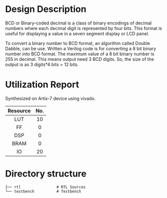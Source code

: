 # Design Description

 BCD or Binary-coded decimal is a class of binary encodings of decimal numbers where each decimal digit is represented by four bits. This format is useful for displaying a value in a seven segment display or LCD panel. 

To convert a binary number to BCD format, an algorithm called Double Dabble, can be use. Written a Verilog code is for converting a 8 bit binary number into BCD format. The maximum value of a 8 bit binary number is 255 in decimal. This means output need 3 BCD digits. So, the size of the output is as 3 digits*4 bits = 12 bits.


# Utilization Report
Synthesized on Artix-7 device using vivado.

|Resource| No.|
|:---:|:---:|
|LUT|10|
|FF|0|
|DSP|0|
|BRAM|0|
|IO|20|

# Directory structure

    ├── rtl                # RTL Sources
    └── testbench          # Testbench